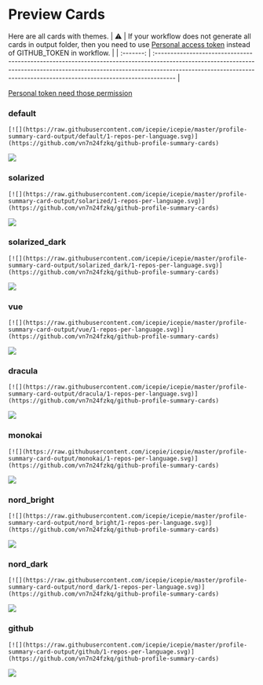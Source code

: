
# Preview Cards

Here are all cards with themes.
| :warning: | If your workflow does not generate all cards in output folder, then you need to use [Personal access token](https://docs.github.com/en/actions/configuring-and-managing-workflows/creating-and-storing-encrypted-secrets) instead of GITHUB_TOKEN in workflow. |
| :-------: | :------------------------------------------------------------------------------------------------------------------------------------------------------------------------------------------------------------------------------------------------ |

[Personal token need those permission](https://github.com/vn7n24fzkq/github-profile-summary-cards/wiki/Personal-access-token-permissions)


### default


```
[![](https://raw.githubusercontent.com/icepie/icepie/master/profile-summary-card-output/default/1-repos-per-language.svg)](https://github.com/vn7n24fzkq/github-profile-summary-cards)
```
![](https://raw.githubusercontent.com/icepie/icepie/master/profile-summary-card-output/default/1-repos-per-language.svg)


### solarized


```
[![](https://raw.githubusercontent.com/icepie/icepie/master/profile-summary-card-output/solarized/1-repos-per-language.svg)](https://github.com/vn7n24fzkq/github-profile-summary-cards)
```
![](https://raw.githubusercontent.com/icepie/icepie/master/profile-summary-card-output/solarized/1-repos-per-language.svg)


### solarized_dark


```
[![](https://raw.githubusercontent.com/icepie/icepie/master/profile-summary-card-output/solarized_dark/1-repos-per-language.svg)](https://github.com/vn7n24fzkq/github-profile-summary-cards)
```
![](https://raw.githubusercontent.com/icepie/icepie/master/profile-summary-card-output/solarized_dark/1-repos-per-language.svg)


### vue


```
[![](https://raw.githubusercontent.com/icepie/icepie/master/profile-summary-card-output/vue/1-repos-per-language.svg)](https://github.com/vn7n24fzkq/github-profile-summary-cards)
```
![](https://raw.githubusercontent.com/icepie/icepie/master/profile-summary-card-output/vue/1-repos-per-language.svg)


### dracula


```
[![](https://raw.githubusercontent.com/icepie/icepie/master/profile-summary-card-output/dracula/1-repos-per-language.svg)](https://github.com/vn7n24fzkq/github-profile-summary-cards)
```
![](https://raw.githubusercontent.com/icepie/icepie/master/profile-summary-card-output/dracula/1-repos-per-language.svg)


### monokai


```
[![](https://raw.githubusercontent.com/icepie/icepie/master/profile-summary-card-output/monokai/1-repos-per-language.svg)](https://github.com/vn7n24fzkq/github-profile-summary-cards)
```
![](https://raw.githubusercontent.com/icepie/icepie/master/profile-summary-card-output/monokai/1-repos-per-language.svg)


### nord_bright


```
[![](https://raw.githubusercontent.com/icepie/icepie/master/profile-summary-card-output/nord_bright/1-repos-per-language.svg)](https://github.com/vn7n24fzkq/github-profile-summary-cards)
```
![](https://raw.githubusercontent.com/icepie/icepie/master/profile-summary-card-output/nord_bright/1-repos-per-language.svg)


### nord_dark


```
[![](https://raw.githubusercontent.com/icepie/icepie/master/profile-summary-card-output/nord_dark/1-repos-per-language.svg)](https://github.com/vn7n24fzkq/github-profile-summary-cards)
```
![](https://raw.githubusercontent.com/icepie/icepie/master/profile-summary-card-output/nord_dark/1-repos-per-language.svg)


### github


```
[![](https://raw.githubusercontent.com/icepie/icepie/master/profile-summary-card-output/github/1-repos-per-language.svg)](https://github.com/vn7n24fzkq/github-profile-summary-cards)
```
![](https://raw.githubusercontent.com/icepie/icepie/master/profile-summary-card-output/github/1-repos-per-language.svg)

